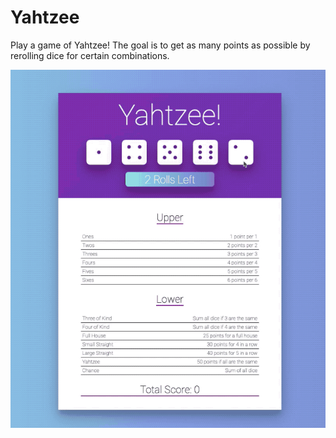 # Yahtzee

Play a game of Yahtzee! The goal is to get as many points as possible by rerolling dice for certain combinations.

![Yahtzee Screenshot](../images/yahtzee.gif)